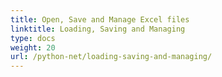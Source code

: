 ```yaml
---
title: Open, Save and Manage Excel files
linktitle: Loading, Saving and Managing
type: docs
weight: 20
url: /python-net/loading-saving-and-managing/
---
```

